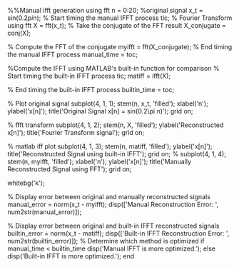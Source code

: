 %%Manual ifft generation using fft
n = 0:20;
%original signal
x_t = sin(0.2*pi*n);
% Start timing the manual IFFT process
tic;
% Fourier Transform using fft
X = fft(x_t);
% Take the conjugate of the FFT result
X_conjugate = conj(X);

% Compute the FFT of the conjugate
myifft = fft(X_conjugate);
% End timing the manual IFFT process
manual_time = toc;


%Compute the IFFT using MATLAB's built-in function for comparison
% Start timing the built-in IFFT process
tic;
matiff = ifft(X);

% End timing the built-in IFFT process
builtin_time = toc;

% Plot original signal
subplot(4, 1, 1);
stem(n, x_t, 'filled');
xlabel('n');
ylabel('x[n]');
title('Original Signal x[n] = sin(0.2\pi n)');
grid on;

% ffft transform
subplot(4, 1, 2);
stem(n, X, 'filled');
ylabel('Reconstructed x[n]');
title('Fourier Transform signal');
grid on;

% matlab iff plot
subplot(4, 1, 3);
stem(n, matiff, 'filled');
ylabel('x[n]');
title('Reconstructed Signal using built-in IFFT');
grid on;
% 
subplot(4, 1, 4);
stem(n, myifft, 'filled');
xlabel('n');
ylabel('x[n]');
title('Manually Reconstructed Signal using FFT');
grid on;

whitebg('k');

% Display error between original and manually reconstructed signals
manual_error = norm(x_t - myifft);
disp(['Manual Reconstruction Error: ', num2str(manual_error)]);

% Display error between original and built-in IFFT reconstructed signals
builtin_error = norm(x_t - matiff);
disp(['Built-in IFFT Reconstruction Error: ', num2str(builtin_error)]);
% Determine which method is optimized
if manual_time < builtin_time
    disp('Manual IFFT is more optimized.');
else
    disp('Built-in IFFT is more optimized.');
end
